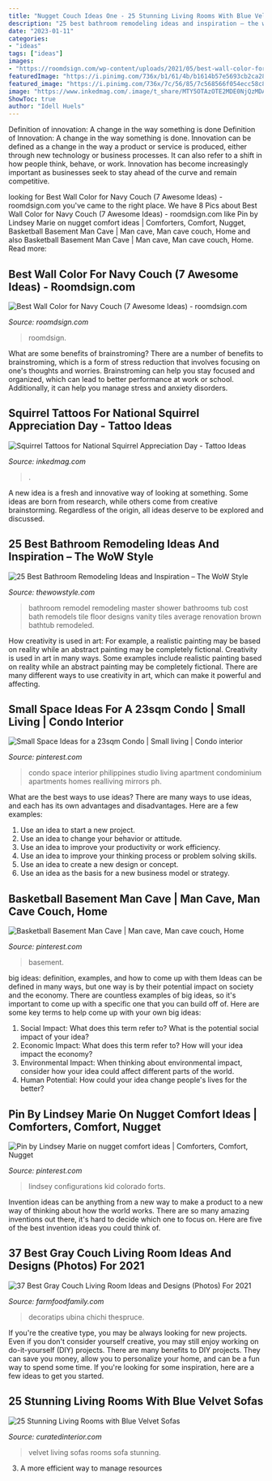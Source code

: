 ```yaml
---
title: "Nugget Couch Ideas One - 25 Stunning Living Rooms With Blue Velvet Sofas"
description: "25 best bathroom remodeling ideas and inspiration – the wow style"
date: "2023-01-11"
categories:
- "ideas"
tags: ["ideas"]
images:
- "https://roomdsign.com/wp-content/uploads/2021/05/best-wall-color-for-navy-blue-couch.jpg"
featuredImage: "https://i.pinimg.com/736x/b1/61/4b/b1614b57e5693cb2ca280beec9041799--small-condo-condo-design.jpg?b=t"
featured_image: "https://i.pinimg.com/736x/7c/56/85/7c568566f054ecc58c844acacdcc8529.jpg"
image: "https://www.inkedmag.com/.image/t_share/MTY5OTAzOTE2MDE0NjQzMDAz/squirrel.png"
ShowToc: true
author: "Idell Huels"
---
```



Definition of innovation: A change in the way something is done
Definition of Innovation: A change in the way something is done. Innovation can be defined as a change in the way a product or service is produced, either through new technology or business processes. It can also refer to a shift in how people think, behave, or work. Innovation has become increasingly important as businesses seek to stay ahead of the curve and remain competitive.

	

		
looking for Best Wall Color for Navy Couch (7 Awesome Ideas) - roomdsign.com you've came to the right place. We have 8 Pics about Best Wall Color for Navy Couch (7 Awesome Ideas) - roomdsign.com like Pin by Lindsey Marie on nugget comfort ideas | Comforters, Comfort, Nugget, Basketball Basement Man Cave | Man cave, Man cave couch, Home and also Basketball Basement Man Cave | Man cave, Man cave couch, Home. Read more:
		
    
## Best Wall Color For Navy Couch (7 Awesome Ideas) - Roomdsign.com

<img loading=lazy src="https://roomdsign.com/wp-content/uploads/2021/05/best-wall-color-for-navy-blue-couch.jpg" onerror="this.onerror=null;this.src='https://tse1.mm.bing.net/th?id=OIP.5cnzz6DzyKJXCqE-9ys0bAHaEK&amp;pid=15.1';" alt="Best Wall Color for Navy Couch (7 Awesome Ideas) - roomdsign.com">

_Source: roomdsign.com_

>roomdsign. 

	

What are some benefits of brainstroming?
There are a number of benefits to brainstroming, which is a form of stress reduction that involves focusing on one's thoughts and worries. Brainstroming can help you stay focused and organized, which can lead to better performance at work or school. Additionally, it can help you manage stress and anxiety disorders.

    
## Squirrel Tattoos For National Squirrel Appreciation Day - Tattoo Ideas

<img loading=lazy src="https://www.inkedmag.com/.image/t_share/MTY5OTAzOTE2MDE0NjQzMDAz/squirrel.png" onerror="this.onerror=null;this.src='https://tse2.mm.bing.net/th?id=OIP.oxOInPKRGG8rFLH6LrxzVQHaD4&amp;pid=15.1';" alt="Squirrel Tattoos for National Squirrel Appreciation Day - Tattoo Ideas">

_Source: inkedmag.com_

>. 

	

A new idea is a fresh and innovative way of looking at something. Some ideas are born from research, while others come from creative brainstorming. Regardless of the origin, all ideas deserve to be explored and discussed.

    
## 25 Best Bathroom Remodeling Ideas And Inspiration – The WoW Style

<img loading=lazy src="http://thewowstyle.com/wp-content/uploads/2015/04/low-cost-bathroom-remodeling-ideas-1024x689.jpg" onerror="this.onerror=null;this.src='https://tse4.mm.bing.net/th?id=OIP.B_qPaZyJhbvBeFg8muI7QAHaE-&amp;pid=15.1';" alt="25 Best Bathroom Remodeling Ideas and Inspiration – The WoW Style">

_Source: thewowstyle.com_

>bathroom remodel remodeling master shower bathrooms tub cost bath remodels tile floor designs vanity tiles average renovation brown bathtub remodeled. 

	

How creativity is used in art: For example, a realistic painting may be based on reality while an abstract painting may be completely fictional.
Creativity is used in art in many ways. Some examples include realistic painting based on reality while an abstract painting may be completely fictional. There are many different ways to use creativity in art, which can make it powerful and affecting.

    
## Small Space Ideas For A 23sqm Condo | Small Living | Condo Interior

<img loading=lazy src="https://i.pinimg.com/736x/b1/61/4b/b1614b57e5693cb2ca280beec9041799--small-condo-condo-design.jpg?b=t" onerror="this.onerror=null;this.src='https://tse2.mm.bing.net/th?id=OIP.0xnxu-dhwNZqHMAU2ZTuLgAAAA&amp;pid=15.1';" alt="Small Space Ideas for a 23sqm Condo | Small living | Condo interior">

_Source: pinterest.com_

>condo space interior philippines studio living apartment condominium apartments homes realliving mirrors ph. 

	

What are the best ways to use ideas?
There are many ways to use ideas, and each has its own advantages and disadvantages. Here are a few examples: 
1. Use an idea to start a new project. 
2. Use an idea to change your behavior or attitude. 
3. Use an idea to improve your productivity or work efficiency. 
4. Use an idea to improve your thinking process or problem solving skills. 
5. Use an idea to create a new design or concept. 
6. Use an idea as the basis for a new business model or strategy.

    
## Basketball Basement Man Cave | Man Cave, Man Cave Couch, Home

<img loading=lazy src="https://i.pinimg.com/736x/7c/56/85/7c568566f054ecc58c844acacdcc8529.jpg" onerror="this.onerror=null;this.src='https://tse3.mm.bing.net/th?id=OIP.c9kBb5Ai86yIAWmXMswrfQHaLG&amp;pid=15.1';" alt="Basketball Basement Man Cave | Man cave, Man cave couch, Home">

_Source: pinterest.com_

>basement. 

	

big ideas: definition, examples, and how to come up with them
Ideas can be defined in many ways, but one way is by their potential impact on society and the economy. There are countless examples of big ideas, so it's important to come up with a specific one that you can build off of. Here are some key terms to help come up with your own big ideas:
1. Social Impact: What does this term refer to? What is the potential social impact of your idea?  
2. Economic Impact: What does this term refer to? How will your idea impact the economy?  
3. Environmental Impact: When thinking about environmental impact, consider how your idea could affect different parts of the world. 
4. Human Potential: How could your idea change people's lives for the better?

    
## Pin By Lindsey Marie On Nugget Comfort Ideas | Comforters, Comfort, Nugget

<img loading=lazy src="https://i.pinimg.com/736x/e2/bd/f7/e2bdf75e9e22ed4dd0db1c72a84dcc14.jpg" onerror="this.onerror=null;this.src='https://tse1.mm.bing.net/th?id=OIP.KYzRmDSiTbG5Sfq7cuc16AHaHa&amp;pid=15.1';" alt="Pin by Lindsey Marie on nugget comfort ideas | Comforters, Comfort, Nugget">

_Source: pinterest.com_

>lindsey configurations kid colorado forts. 

	

Invention ideas can be anything from a new way to make a product to a new way of thinking about how the world works. There are so many amazing inventions out there, it's hard to decide which one to focus on. Here are five of the best invention ideas you could think of.

    
## 37 Best Gray Couch Living Room Ideas And Designs (Photos) For 2021

<img loading=lazy src="https://farmfoodfamily.com/wp-content/uploads/2021/08/13-gray-couch-living-room-ideas.jpg" onerror="this.onerror=null;this.src='https://tse3.mm.bing.net/th?id=OIP.nlE0X8z0rPGtYsDHKyP7oQHaEz&amp;pid=15.1';" alt="37 Best Gray Couch Living Room Ideas and Designs (Photos) For 2021">

_Source: farmfoodfamily.com_

>decoratips ubina chichi thespruce. 

	

If you're the creative type, you may be always looking for new projects. Even if you don't consider yourself creative, you may still enjoy working on do-it-yourself (DIY) projects. There are many benefits to DIY projects. They can save you money, allow you to personalize your home, and can be a fun way to spend some time. If you're looking for some inspiration, here are a few ideas to get you started.

    
## 25 Stunning Living Rooms With Blue Velvet Sofas

<img loading=lazy src="http://curatedinterior.com/wp-content/uploads/2016/11/Blue-Velvet-Sofa-via-unknown2.jpg" onerror="this.onerror=null;this.src='https://tse4.mm.bing.net/th?id=OIP.i7sfkMS9_fx1elsODxcCUgHaLH&amp;pid=15.1';" alt="25 Stunning Living Rooms with Blue Velvet Sofas">

_Source: curatedinterior.com_

>velvet living sofas rooms sofa stunning. 

	

3. A more efficient way to manage resources

